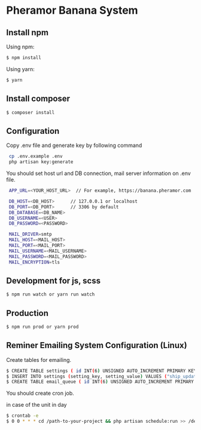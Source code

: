 # Pheramor Banana System

## Install npm

Using npm:

```bash
$ npm install
```

Using yarn:

```bash
$ yarn
```

## Install composer

```bash
$ composer install
```

## Configuration

 Copy .env file and generate key by following command
```bash
 cp .env.example .env
 php artisan key:generate
```
 
 You should set host url and DB connection, mail server information on .env file.
```bash
 APP_URL=<YOUR_HOST_URL>  // For example, https://banana.pheramor.com

 DB_HOST=<DB_HOST>      // 127.0.0.1 or localhost
 DB_PORT=<DB_PORT>      // 3306 by default
 DB_DATABASE=<DB_NAME>
 DB_USERNAME=<USER>
 DB_PASSWORD=<PASSWORD>

 MAIL_DRIVER=smtp
 MAIL_HOST=<MAIL_HOST>
 MAIL_PORT=<MAIL_PORT>
 MAIL_USERNAME=<MAIL_USERNAME>
 MAIL_PASSWORD=<MAIL_PASSWORD>
 MAIL_ENCRYPTION=tls
```

## Development for js, scss

```bash
$ npm run watch or yarn run watch
```


## Production

```bash
$ npm run prod or yarn prod
```

## Reminer Emailing System Configuration (Linux)

Create tables for emailing.
```bash
$ CREATE TABLE settings ( id INT(6) UNSIGNED AUTO_INCREMENT PRIMARY KEY, setting_key VARCHAR(30) NOT NULL, setting_value VARCHAR(30) NOT NULL );
$ INSERT INTO settings (setting_key, setting_value) VALUES ("ship_update_email", 1), ("sales_update_email", 1), ("account_update_email", 1), ("swab_update_email", 1), ("sequence_update_email", 1), ("first_reminder_email", 7), ("second_reminder_email", 10);
$ CREATE TABLE email_queue ( id INT(6) UNSIGNED AUTO_INCREMENT PRIMARY KEY, product_id INTEGER NOT NULL, send_order INTEGER DEFAULT 1, send_date DATETIME NOT NULL );
```

You should create cron job.

in case of the unit in day
```bash
$ crontab -e
$ 0 0 * * * cd /path-to-your-project && php artisan schedule:run >> /dev/null 2>&1
```